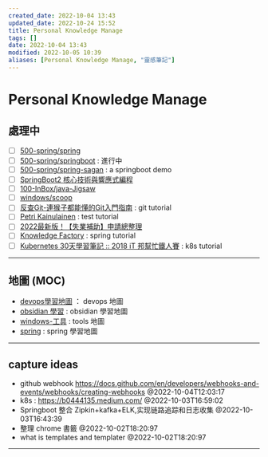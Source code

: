```yaml
---
created_date: 2022-10-04 13:43
updated_date: 2022-10-24 15:52
title: Personal Knowledge Manage
tags: []
date: 2022-10-04 13:43
modified: 2022-10-05 10:39
aliases: [Personal Knowledge Manage, "靈感筆記"]
---
```


# Personal Knowledge Manage

## 處理中

- [ ] [500-spring/spring](500-spring/spring.md)
- [ ] [500-spring/springboot](500-spring/springboot.md) : 進行中
- [ ] [500-spring/spring-sagan](500-spring/spring-sagan.md) : a springboot demo 
- [ ] [SpringBoot2 核心技術與響應式編程](500-spring/尚矽谷-SpringBoot2核心技術.md)
- [ ] [100-InBox/java-Jigsaw](100-InBox/java-Jigsaw.md)
- [ ] [windows/scoop](windows/scoop.md)
- [ ] [反查Git-連猴子都能懂的Git入門指南](https://backlog.com/git-tutorial/tw/reference/) : git tutorial
- [ ] [Petri Kainulainen](https://www.petrikainulainen.net/) : test tutorial
- [ ] [2022最新版！【失業補助】申請總整理](https://pro.104.com.tw/vip/preLogin/recruiterForum/post/59099#001)
- [ ] [Knowledge Factory](https://www.knowledgefactory.net/) : spring tutorial
- [ ] [Kubernetes 30天學習筆記 :: 2018 iT 邦幫忙鐵人賽](https://ithelp.ithome.com.tw/users/20103753/ironman/1590) : k8s tutorial

---

## 地圖 (MOC)

- [devops學習地圖](400-devops/000-MOC-devops.md) ： devops 地圖
- [obsidian 學習](200-學習OB/000-obsidian.md) : obsidian 學習地圖
- [windows-工具](windows/000-MOC-windows工具清單.md) : tools 地圖
- [spring](500-spring/000-MOC-spring.md) : spring 學習地圖


---

## capture ideas

- github webhook https://docs.github.com/en/developers/webhooks-and-events/webhooks/creating-webhooks @2022-10-04T12:03:17
- k8s : https://b0444135.medium.com/ @2022-10-03T16:59:02
- Springboot 整合 Zipkin+kafka+ELK,实现链路追踪和日志收集 @2022-10-03T16:43:39
- 整理 chrome 書籤 @2022-10-02T18:20:97
- what is templates and templater @2022-10-02T18:20:97

---
